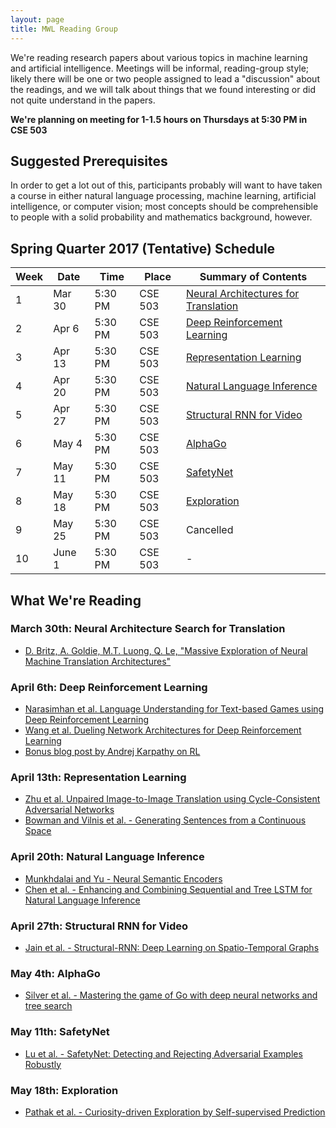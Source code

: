 ```yaml
---
layout: page
title: MWL Reading Group
---
```


We're reading research papers about various topics in machine learning and
artificial intelligence. Meetings will be informal, reading-group style; likely
there will be one or two people assigned to lead a "discussion" about the
readings, and we will talk about things that we found interesting or did not
quite understand in the papers.

**We're planning on meeting for 1-1.5 hours on Thursdays at 5:30 PM in CSE 503**

## Suggested Prerequisites

In order to get a lot out of this, participants probably will want to have taken
a course in either natural language processing, machine learning, artificial
intelligence, or computer vision; most concepts should be comprehensible to
people with a solid probability and mathematics background, however.

## Spring Quarter 2017 (Tentative) Schedule

| Week | Date | Time | Place | Summary of Contents |
|------|------|------|-------|---------------------|
| 1 | Mar 30 | 5:30 PM | CSE 503 | [Neural Architectures for Translation](#march-30th-neural-architecture-search-for-translation) |
| 2 | Apr 6 | 5:30 PM | CSE 503 | [Deep Reinforcement Learning](#april-6th-deep-reinforcement-learning)|
| 3 | Apr 13 | 5:30 PM | CSE 503 | [Representation Learning](#april-13th-representation-learning) |
| 4 | Apr 20 | 5:30 PM | CSE 503 | [Natural Language Inference](#april-20th-natural-language-inference) |
| 5 | Apr 27 | 5:30 PM | CSE 503 | [Structural RNN for Video](#april-27th-structural-rnn-for-video) |
| 6 | May 4 | 5:30 PM | CSE 503 | [AlphaGo](#may-4th-alphago) |
| 7 | May 11 | 5:30 PM | CSE 503 | [SafetyNet](#may-11th-safetynet) |
| 8 | May 18 | 5:30 PM | CSE 503 | [Exploration](#may-18th-exploration) |
| 9 | May 25 | 5:30 PM | CSE 503 | Cancelled |
| 10 | June 1 | 5:30 PM | CSE 503 | - |

## What We're Reading

### March 30th: Neural Architecture Search for Translation
  - [D. Britz, A. Goldie, M.T. Luong, Q. Le, "Massive Exploration of Neural Machine Translation Architectures"](https://arxiv.org/abs/1703.03906)

### April 6th: Deep Reinforcement Learning
  - [Narasimhan et al. Language Understanding for Text-based Games using Deep Reinforcement Learning](https://pdfs.semanticscholar.org/b91c/3ab29457123cb1cc590a3e5dcec8a7f70a12.pdf?_ga=1.26568893.1484215306.1475848983)
  - [Wang et al. Dueling Network Architectures for Deep Reinforcement Learning](https://pdfs.semanticscholar.org/4c05/d7caa357148f0bbd61720bdd35f0bc05eb81.pdf?_ga=1.25112506.1484215306.1475848983)
  - [Bonus blog post by Andrej Karpathy on RL](http://karpathy.github.io/2016/05/31/rl/)
  
### April 13th: Representation Learning
  - [Zhu et al. Unpaired Image-to-Image Translation using Cycle-Consistent Adversarial Networks](https://arxiv.org/pdf/1703.10593.pdf)
  - [Bowman and Vilnis et al. - Generating Sentences from a Continuous Space](https://arxiv.org/pdf/1511.06349.pdf)
  
### April 20th: Natural Language Inference
  - [Munkhdalai and Yu - Neural Semantic Encoders](https://arxiv.org/pdf/1607.04315.pdf)
  - [Chen et al. - Enhancing and Combining Sequential and Tree LSTM for Natural Language Inference](https://arxiv.org/pdf/1609.06038v2.pdf)

### April 27th: Structural RNN for Video
  - [Jain et al. - Structural-RNN: Deep Learning on Spatio-Temporal Graphs](https://arxiv.org/pdf/1511.05298.pdf)
  
### May 4th: AlphaGo
  - [Silver et al. - Mastering the game of Go with deep neural networks and tree search](https://pdfs.semanticscholar.org/9dc0/4bd6a2489ae94f660ff16ecc37fb383a58fc.pdf?_ga=2.166777598.1155844225.1493818596-1484215306.1475848983)

### May 11th: SafetyNet
  - [Lu et al. - SafetyNet: Detecting and Rejecting Adversarial Examples Robustly](https://arxiv.org/abs/1704.00103)
  
### May 18th: Exploration
  - [Pathak et al. - Curiosity-driven Exploration by Self-supervised Prediction](https://pathak22.github.io/noreward-rl/resources/icml17.pdf)
